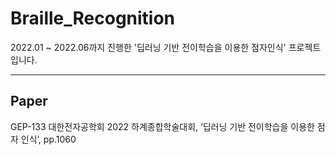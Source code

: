 # Braille_Recognition

2022.01 ~ 2022.06까지 진행한 '딥러닝 기반 전이학습을 이용한 점자인식' 프로젝트입니다.

---

## Paper

GEP-133 대한전자공학회 2022 하계종합학술대회, ‘딥러닝 기반 전이학습을 이용한 점자 인식’, pp.1060